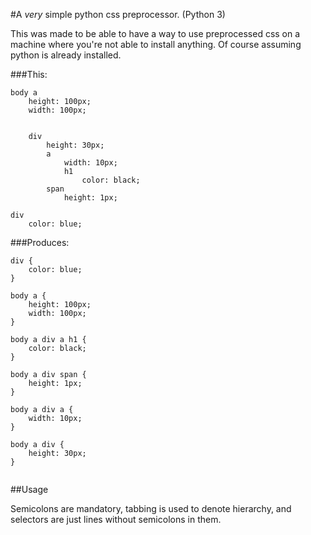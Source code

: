 #A _very_ simple python css preprocessor. (Python 3)

This was made to be able to have a way to use preprocessed css on a machine where you're not able to install anything.
Of course assuming python is already installed.


###This:
```
body a
    height: 100px;
    width: 100px;


    div
        height: 30px;
        a
            width: 10px;
            h1
                color: black;
        span
            height: 1px;

div
    color: blue;
```
###Produces:
```
div {
	color: blue;
}

body a {
	height: 100px;
	width: 100px;
}

body a div a h1 {
	color: black;
}

body a div span {
	height: 1px;
}

body a div a {
	width: 10px;
}

body a div {
	height: 30px;
}


```

##Usage

Semicolons are mandatory, tabbing is used to denote hierarchy, and selectors are just lines without semicolons in them.